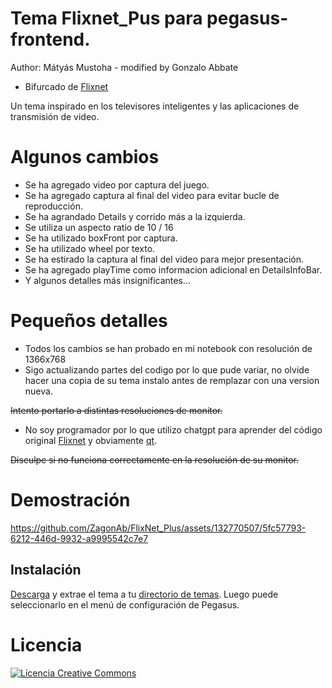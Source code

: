 # Tema Flixnet_Pus para pegasus-frontend.
Author: Mátyás Mustoha - modified by Gonzalo Abbate
- Bifurcado de [Flixnet](https://github.com/mmatyas/pegasus-theme-flixnet)

Un tema inspirado en los televisores inteligentes y las aplicaciones de transmisión de video.

# Algunos cambios
- Se ha agregado video por captura del juego.
- Se ha agregado captura al final del video para evitar bucle de reproducción.
- Se ha agrandado Details y corrido más a la izquierda.
- Se utiliza un aspecto ratio de 10 / 16
- Se ha utilizado boxFront por captura.
- Se ha utilizado wheel por texto.
- Se ha estirado la captura al final del video para mejor presentación.
- Se ha agregado playTime como informacion adicional en DetailsInfoBar.
- Y algunos detalles más insignificantes...

# Pequeños detalles
- Todos los cambios se han probado en mi notebook con resolución de 1366x768
- Sigo actualizando partes del codigo por lo que pude variar, no olvide hacer una copia de su tema instalo antes de remplazar  con una version nueva.

<del> Intento portarlo a distintas resoluciones de monitor.</del>
- No soy programador por lo que utilizo chatgpt para aprender del código original [Flixnet](https://github.com/mmatyas/pegasus-theme-flixnet) y obviamente [qt](https://doc.qt.io/qt-6/gettingstarted.html).

<del> Disculpe si no funciona correctamente en la resolución de su monitor.</del>

# Demostración



https://github.com/ZagonAb/FlixNet_Plus/assets/132770507/5fc57793-6212-446d-9932-a9995542c7e7



## Instalación

[Descarga](https://github.com/ZagonAb/FlixNet_Plus/archive/refs/heads/main.zip) y extrae el tema a tu [directorio de temas](http://pegasus-frontend.org/docs/user-guide/installing-themes). Luego puede seleccionarlo en el menú de configuración de Pegasus.


# Licencia
<a rel="license" href="http://creativecommons.org/licenses/by-nc-sa/4.0/"><img alt="Licencia Creative Commons" style="border-width:0" src="https://i.creativecommons.org/l/by-nc-sa/4.0/88x31.png" /></a><br /><a rel="license" href="http://creativecommons.org/licenses/by-nc-sa/4.0/"></a>
